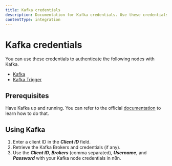 ```yaml
---
title: Kafka credentials
description: Documentation for Kafka credentials. Use these credentials to authenticate Kafka in n8n, a workflow automation platform.
contentType: integration
---
```


# Kafka credentials

You can use these credentials to authenticate the following nodes with Kafka.

- [Kafka](/integrations/builtin/app-nodes/n8n-nodes-base.kafka/)
- [Kafka Trigger](/integrations/builtin/trigger-nodes/n8n-nodes-base.kafkatrigger/)

## Prerequisites

Have Kafka up and running. You can refer to the official [documentation](https://kafka.apache.org/quickstart) to learn how to do that.

## Using Kafka

1. Enter a client ID in the ***Client ID*** field.
2. Retrieve the Kafka Brokers and credentials (if any).
3. Use the ***Client ID***, ***Brokers*** (comma separated), ***Username***, and ***Password*** with your Kafka node credentials in n8n.

